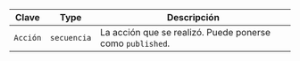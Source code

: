 | Clave    | Type        | Descripción                                               |
| -------- | ----------- | --------------------------------------------------------- |
| `Acción` | `secuencia` | La acción que se realizó. Puede ponerse como `published`. |
